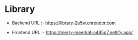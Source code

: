 # Library

- Backend URL :- https://library-2u5w.onrender.com

- Frontend URL :- https://merry-meerkat-a495d7.netlify.app/
